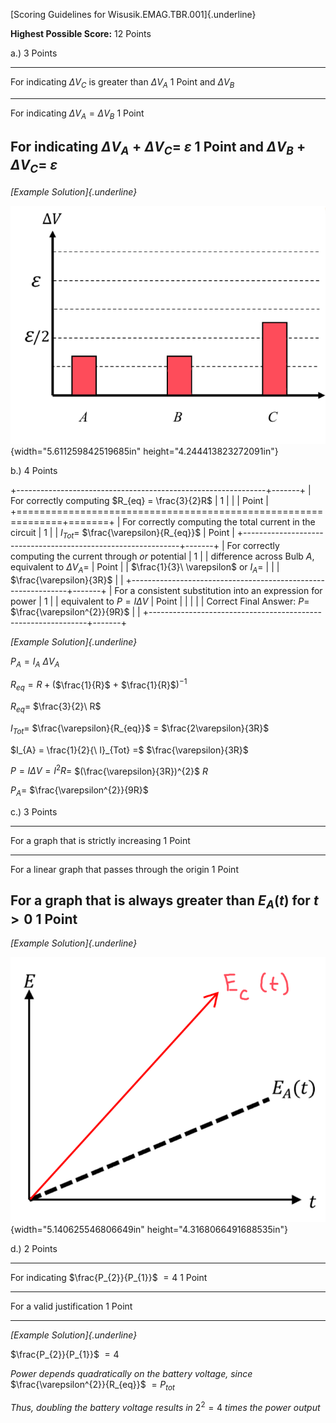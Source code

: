 [Scoring Guidelines for Wisusik.EMAG.TBR.001]{.underline}

**Highest Possible Score:** 12 Points

a.) 3 Points

  -----------------------------------------------------------------------
  For indicating $\Delta V_{C}$ is greater than $\Delta V_{A}$   1 Point
  and $\Delta V_{B}$                                             
  -------------------------------------------------------------- --------
  For indicating $\Delta V_{A} = \Delta V_{B}$                   1 Point

  For indicating $\Delta V_{A} + \Delta V_{C} =$ $\varepsilon$   1 Point
  and $\Delta V_{B} + \Delta V_{C} =$ $\varepsilon$              
  -----------------------------------------------------------------------

*[Example Solution]{.underline}*

![](media/image1.png){width="5.611259842519685in"
height="4.244413823272091in"}

b.) 4 Points

+--------------------------------------------------------------+-------+
| For correctly computing $R_{eq} = \frac{3}{2}R$              | 1     |
|                                                              | Point |
+==============================================================+=======+
| For correctly computing the total current in the circuit     | 1     |
| $I_{Tot} =$ $\frac{\varepsilon}{R_{eq}}$                     | Point |
+--------------------------------------------------------------+-------+
| For correctly computing the current through *or* potential   | 1     |
| difference across Bulb $A$, equivalent to $\Delta V_{A} =$   | Point |
| $\frac{1}{3}\ \varepsilon$ or $I_{A} =$                      |       |
| $\frac{\varepsilon}{3R}$                                     |       |
+--------------------------------------------------------------+-------+
| For a consistent substitution into an expression for power   | 1     |
| equivalent to $P = I\Delta V$                                | Point |
|                                                              |       |
| Correct Final Answer: $P =$ $\frac{\varepsilon^{2}}{9R}$     |       |
+--------------------------------------------------------------+-------+

*[Example Solution]{.underline}*

$P_{A} = I_{A}\ \Delta V_{A}$

$R_{eq} = R + ($$\frac{1}{R}$ $+$ $\frac{1}{R}$$)^{- 1}$

$R_{eq} =$ $\frac{3}{2}\ R$

$I_{Tot} =$ $\frac{\varepsilon}{R_{eq}}$ $=$ $\frac{2\varepsilon}{3R}$

$I_{A} = \frac{1}{2}{\ I}_{Tot} =$ $\frac{\varepsilon}{3R}$

$P = I\Delta V = I^{2}R =$ $(\frac{\varepsilon}{3R})^{2}$ $R$

$P_{A} =$ $\frac{\varepsilon^{2}}{9R}$

c.) 3 Points

  -----------------------------------------------------------------------
  For a graph that is strictly increasing                        1 Point
  -------------------------------------------------------------- --------
  For a linear graph that passes through the origin              1 Point

  For a graph that is always greater than $E_{A}(t)$ for $t > 0$ 1 Point
  -----------------------------------------------------------------------

*[Example Solution]{.underline}*

![](media/image2.png){width="5.140625546806649in"
height="4.3168066491688535in"}

d.) 2 Points

  -----------------------------------------------------------------------
  For indicating $\frac{P_{2}}{P_{1}}$ $= 4$                     1 Point
  -------------------------------------------------------------- --------
  For a valid justification                                      1 Point

  -----------------------------------------------------------------------

*[Example Solution]{.underline}*

$\frac{P_{2}}{P_{1}}$ $= 4$

*Power depends quadratically on the battery voltage, since*
$\frac{\varepsilon^{2}}{R_{eq}}$ $= P_{tot}$

*Thus, doubling the battery voltage results in* $2^{2} = 4$ *times the
power output*
